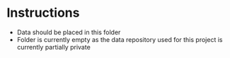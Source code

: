 # Instructions

* Data should be placed in this folder
* Folder is currently empty as the data repository used for this project is currently partially private

